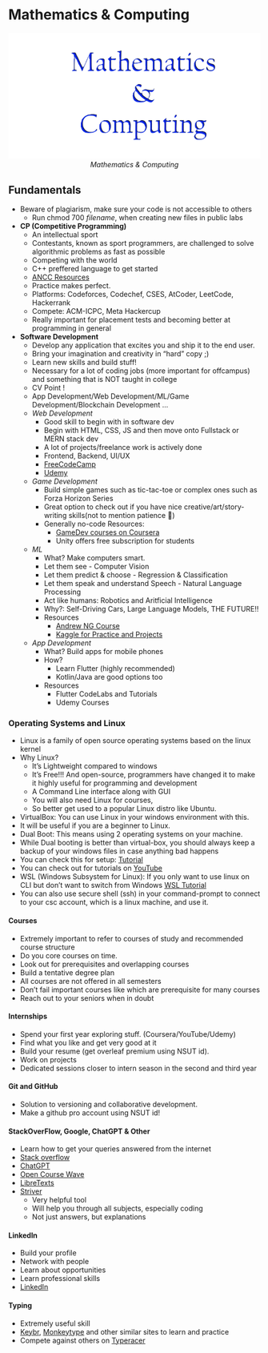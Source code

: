 # Mathematics & Computing
<p align="center">
    <a href="https://github.com/DivyamSamarwal/Mathematics-and-Computing"><img src="https://github.com/DivyamSamarwal/Mathematics-and-Computing/blob/main/Important%20Resources/m%26c.png"></a>
    <i>Mathematics & Computing</i>
</p>

## Fundamentals
- Beware of plagiarism, make sure your code is not accessible to others
    - Run chmod 700 *filename*, when creating new files in public labs
- **CP (Competitive Programming)**
    - An intellectual sport
    - Contestants, known as sport programmers, are challenged to solve algorithmic problems as fast as possible 
    - Competing with the world
    - C++ preffered language to get started
    - [ANCC Resources](https://ancc-iitd.github.io/competitive-programming-resources/)
    - Practice makes perfect.
	- Platforms: Codeforces, Codechef, CSES, AtCoder, LeetCode, Hackerrank
    - Compete: ACM-ICPC, Meta Hackercup
    - Really important for placement tests and becoming better at programming in general
- **Software Development**
    - Develop any application that excites you and ship it to the end user.
    - Bring your imagination and creativity in “hard” copy ;) 
    - Learn new skills and build stuff!
    - Necessary for a lot of coding jobs (more important for offcampus) and something that is NOT taught in college
    - CV Point !
    - App Development/Web Development/ML/Game Development/Blockchain Development ...
    - *Web Development*
        - Good skill to begin with in software dev
        - Begin with HTML, CSS, JS and then move onto Fullstack or MERN stack dev
        - A lot of projects/freelance work is actively done
        - Frontend, Backend, UI/UX 
        - [FreeCodeCamp](https://www.freecodecamp.org/)
        - [Udemy](https://www.udemy.com/)
    - *Game Development*
        - Build simple games such as tic-tac-toe or complex ones such as Forza Horizon Series
        - Great option to check out if you have nice creative/art/story-writing skills(not to mention patience 🤕)
        - Generally no-code
        Resources:
            - [GameDev courses on Coursera](https://www.coursera.org/specializations/game-design-and-development)
            - Unity offers free subscription for students
    - *ML*
        - What? Make computers smart.
        - Let them see - Computer Vision    
        - Let them predict & choose - Regression & Classification 
        - Let them speak and understand Speech - Natural Language Processing
        - Act like humans: Robotics and Aritficial Intelligence
        - Why?: Self-Driving Cars, Large Language Models, 
        THE FUTURE!!
        - Resources
            - [Andrew NG Course](https://www.coursera.org/specializations/machine-learning-introduction)
            - [Kaggle for Practice and Projects](https://www.kaggle.com/)
    - *App Development*
        - What? Build apps for mobile phones
        - How?
            - Learn Flutter (highly recommended)
            - Kotlin/Java are good options too
        - Resources
            - Flutter CodeLabs and Tutorials
            - Udemy Courses
### Operating Systems and Linux
    
- Linux is a family of open source operating systems based on the linux kernel
- Why Linux?
    - It’s Lightweight compared to windows
    - It’s Free!!! And open-source, programmers have changed it to make it highly useful for programming and development
    - A Command Line interface along with GUI
    - You will also need Linux for courses,
    - So better get used to a popular Linux distro like Ubuntu.
- VirtualBox: You can use Linux in your windows environment with this.
- It will be useful if you are a beginner to Linux.
- Dual Boot: This means using 2 operating systems on your machine.
- While Dual booting is better than virtual-box, you should always keep a backup of your windows files in case anything bad happens
- You can check this for setup: [Tutorial](https://www.youtube.com/watch?v=v1JVqd8M3Yc)
-  You can check out for tutorials on [YouTube](https://www.youtube.com/watch?v=mXyN1aJYefc)
- WSL (Windows Subsystem for Linux): If you only want to use linux on CLI but don’t want to switch from Windows [WSL Tutorial](https://www.youtube.com/watch?v=GvHc8KvoVIA)
- You can also use secure shell (ssh) in your command-prompt to connect to your csc account, which is a linux machine, and use it.

#### Courses
- Extremely important to refer to courses of study and recommended course structure
- Do you core courses on time.
- Look out for prerequisites and overlapping courses
- Build a tentative degree plan
- All courses are not offered in all semesters
- Don’t fail important courses like which are prerequisite for many courses
- Reach out to your seniors when in doubt

#### Internships
- Spend your first year exploring stuff. (Coursera/YouTube/Udemy)
- Find what you like and get very good at it 
- Build your resume (get overleaf premium using NSUT id).
- Work on projects
- Dedicated sessions closer to intern season in the second and third year

#### Git and GitHub
- Solution to versioning and collaborative development.
- Make a github pro account using NSUT id! 
  
#### StackOverFlow, Google, ChatGPT & Other
- Learn how to get your queries answered from the internet
- [Stack overflow](https://stackoverflow.com/)
- [ChatGPT](https://chat.openai.com/)
- [Open Course Wave](https://ocw.mit.edu/)
- [LibreTexts](https://libretexts.org/)
- [Striver](https://takeuforward.org/)
    - Very helpful tool
    - Will help you through all subjects, especially coding 
    - Not just answers, but explanations

#### LinkedIn
- Build your profile
- Network with people
- Learn about opportunities
- Learn professional skills
- [LinkedIn](https://www.linkedin.com/)

#### Typing
- Extremely useful skill
- [Keybr](https://www.keybr.com/), [Monkeytype](https://monkeytype.com/) and other similar sites to learn and practice
- Compete against others on [Typeracer](https://play.typeracer.com/)

